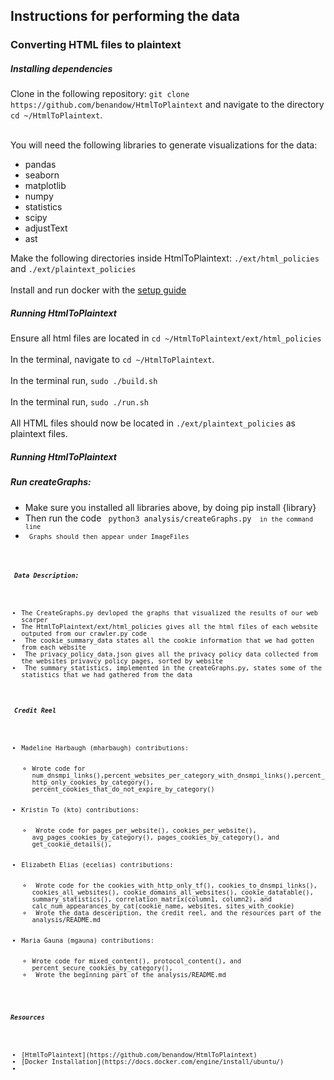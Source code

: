 <h2>Instructions for performing the data</code></h2>

<h3>Converting HTML files to plaintext</h3>

<h5>Installing dependencies</h5>
Clone in the following repository: <code>git clone https://github.com/benandow/HtmlToPlaintext</code> and navigate to the directory <code>cd ~/HtmlToPlaintext</code>. <br> <br>

You will need the following libraries to generate visualizations for the data:<ul>
<li>pandas
<li>seaborn
<li>matplotlib
<li>numpy
<li>statistics
<li>scipy
<li>adjustText
<li> ast
</ul>

Make the following directories inside HtmlToPlaintext: <code>./ext/html_policies</code> and <code>./ext/plaintext_policies</code> <br><br>
Install and run docker with the [setup guide](https://docs.docker.com/engine/install/ubuntu/) 

<h5>Running HtmlToPlaintext</h5>
Ensure all html files are located in <code>cd ~/HtmlToPlaintext/ext/html_policies</code> <br><br>
In the terminal, navigate to <code>cd ~/HtmlToPlaintext</code>. <br><br>
In the terminal run, <code>sudo ./build.sh </code><br><br>
In the terminal run, <code>sudo ./run.sh </code><br><br>
All HTML files should now be located in <code>./ext/plaintext_policies</code> as plaintext files.

<h5>Running HtmlToPlaintext</h5>

<h5> Run createGraphs:</h5>
<ul>
<li> Make sure you installed all  libraries above, by doing pip install {library}
<li> Then run the code <code> python3 analysis/createGraphs.py <code> in the command line 
<li> Graphs should then appear under ImageFiles 
</ul>

<h5> Data Description:</h5>
<ul>
<li>The CreateGraphs.py devloped the graphs that visualized the results of our web scarper 
<li>The HtmlToPlaintext/ext/html_policies gives all the html files of each website outputed from our crawler.py code
<li> The cookie_summary_data states all the cookie information that we had gotten from each website 
<li> The privacy_policy_data.json gives all the privacy policy data collected from the websites privavcy policy pages, sorted by website 
<li> The summary_statistics, implemented in the createGraphs.py, states some of the statistics that we had gathered from the data 
</ul> 

<h5> Credit Reel </h5>
<ul>
<li>Madeline Harbaugh (mharbaugh) contributions:<br>
<ul>
<li>Wrote code for num_dnsmpi_links(),percent_websites_per_category_with_dnsmpi_links(),percent_http_only_cookies_by_category(), percent_cookies_that_do_not_expire_by_category()
</ul>


<li>Kristin To (kto) contributions:<br>
<ul>
<li> Wrote code for pages_per_website(), cookies_per_website(), avg_pages_cookies_by_category(), pages_cookies_by_category(), and get_cookie_details(),
</ul>


<li>Elizabeth Elias (ecelias) contributions:<br>
<ul> 
<li> Wrote code for the cookies_with_http_only_tf(), cookies_to_dnsmpi_links(), cookies_all_websites(), cookie_domains_all_websites(), cookie_datatable(), summary_statistics(), correlation_matrix(column1, column2), and calc_num_appearances_by_cat(cookie_name, websites, sites_with_cookie)
<li> Wrote the data desceription, the credit reel, and the resources part of the analysis/README.md
</ul>


<li>Maria Gauna (mgauna) contributions:<br>
<ul>
<li>Wrote code for mixed_content(), protocol_content(), and percent_secure_cookies_by_category(), 
<li> Wrote the beginning part of the analysis/README.md
</ul>
</ul>

<h5>Resources</h5>
<ul>
<li>[HtmlToPlaintext](https://github.com/benandow/HtmlToPlaintext)
<li>[Docker Installation](https://docs.docker.com/engine/install/ubuntu/)
<li>
</ul>